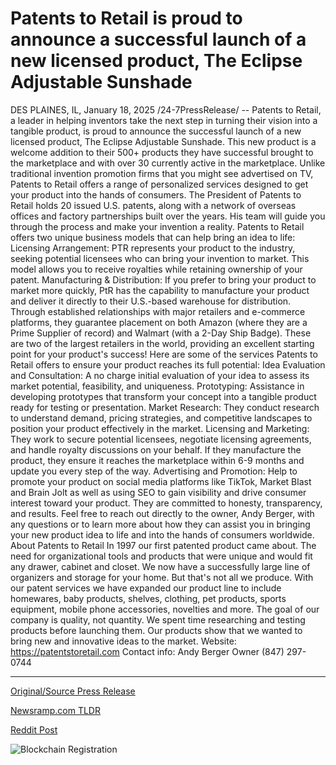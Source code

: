 # Patents to Retail is proud to announce a successful launch of a new licensed product, The Eclipse Adjustable Sunshade

DES PLAINES, IL, January 18, 2025 /24-7PressRelease/ -- Patents to Retail, a leader in helping inventors take the next step in turning their vision into a tangible product, is proud to announce the successful launch of a new licensed product, The Eclipse Adjustable Sunshade. This new product is a welcome addition to their 500+ products they have successful brought to the marketplace and with over 30 currently active in the marketplace.  Unlike traditional invention promotion firms that you might see advertised on TV, Patents to Retail offers a range of personalized services designed to get your product into the hands of consumers. The President of Patents to Retail holds 20 issued U.S. patents, along with a network of overseas offices and factory partnerships built over the years. His team will guide you through the process and make your invention a reality.  Patents to Retail offers two unique business models that can help bring an idea to life: Licensing Arrangement: PTR represents your product to the industry, seeking potential licensees who can bring your invention to market. This model allows you to receive royalties while retaining ownership of your patent. Manufacturing & Distribution: If you prefer to bring your product to market more quickly, PtR has the capability to manufacture your product and deliver it directly to their U.S.-based warehouse for distribution. Through established relationships with major retailers and e-commerce platforms, they guarantee placement on both Amazon (where they are a Prime Supplier of record) and Walmart (with a 2-Day Ship Badge). These are two of the largest retailers in the world, providing an excellent starting point for your product's success!  Here are some of the services Patents to Retail offers to ensure your product reaches its full potential: Idea Evaluation and Consultation: A no charge initial evaluation of your idea to assess its market potential, feasibility, and uniqueness. Prototyping: Assistance in developing prototypes that transform your concept into a tangible product ready for testing or presentation. Market Research: They conduct research to understand demand, pricing strategies, and competitive landscapes to position your product effectively in the market. Licensing and Marketing: They work to secure potential licensees, negotiate licensing agreements, and handle royalty discussions on your behalf. If they manufacture the product, they ensure it reaches the marketplace within 6-9 months and update you every step of the way. Advertising and Promotion: Help to promote your product on social media platforms like TikTok, Market Blast and Brain Jolt as well as using SEO to gain visibility and drive consumer interest toward your product.  They are committed to honesty, transparency, and results.  Feel free to reach out directly to the owner, Andy Berger, with any questions or to learn more about how they can assist you in bringing your new product idea to life and into the hands of consumers worldwide.  About Patents to Retail  In 1997 our first patented product came about. The need for organizational tools and products that were unique and would fit any drawer, cabinet and closet. We now have a successfully large line of organizers and storage for your home. But that's not all we produce. With our patent services we have expanded our product line to include homewares, baby products, shelves, clothing, pet products, sports equipment, mobile phone accessories, novelties and more. The goal of our company is quality, not quantity. We spent time researching and testing products before launching them. Our products show that we wanted to bring new and innovative ideas to the market.  Website: https://patentstoretail.com  Contact info: Andy Berger Owner (847) 297-0744 

---

[Original/Source Press Release](https://www.24-7pressrelease.com/press-release/518251/patents-to-retail-is-proud-to-announce-a-successful-launch-of-a-new-licensed-product-the-eclipse-adjustable-sunshade)
                    

[Newsramp.com TLDR](https://newsramp.com/curated-news/inventors-rejoice-patents-to-retail-launches-the-eclipse-adjustable-sunshade/3a03e6326c6fac9b3923b79c44a872ae) 

 



[Reddit Post](https://www.reddit.com/r/Lifestyle_Culture/comments/1i42zep/inventors_rejoice_patents_to_retail_launches_the/) 



![Blockchain Registration](https://cdn.newsramp.app/24-7PressRelease/qrcode/251/18/camc_cKN.webp)